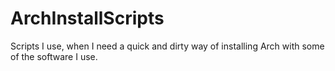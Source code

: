 # ArchInstallScripts
Scripts I use, when I need a quick and dirty way of installing Arch with some of the software I use.
